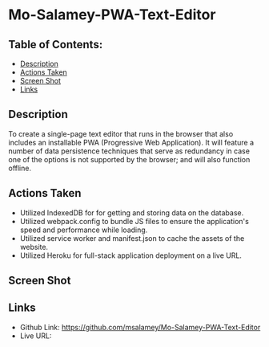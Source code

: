 # Mo-Salamey-PWA-Text-Editor

## Table of Contents: 
* [Description](#description)
* [Actions Taken](#actions-taken)
* [Screen Shot](#screen)
* [Links](#links)

## Description
To create a single-page text editor that runs in the browser that also includes an installable PWA (Progressive Web Application). It will feature a number of data persistence techniques that serve as redundancy in case one of the options is not supported by the browser; and will also function offline.

## Actions Taken
* Utilized IndexedDB for for getting and storing data on the database. 
* Utilized webpack.config to bundle JS files to ensure the application's speed and performance while loading. 
* Utilized service worker and manifest.json to cache the assets of the website. 
* Utilized Heroku for full-stack application deployment on a live URL.  

## Screen Shot


 
## Links
* Github Link: https://github.com/msalamey/Mo-Salamey-PWA-Text-Editor
* Live URL: 

